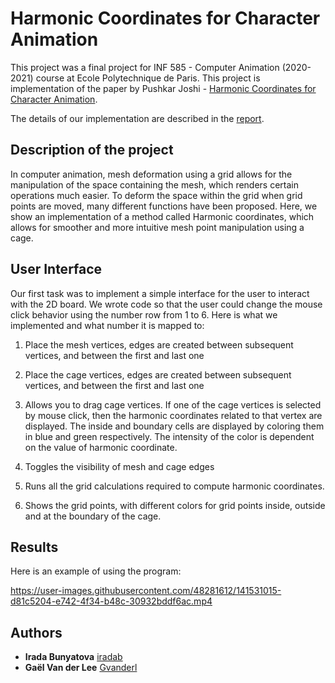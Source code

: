 # Harmonic Coordinates for Character Animation

This project was a final project for INF 585 - Computer Animation (2020-2021) course at Ecole Polytechnique de Paris. This project is implementation of the paper by Pushkar Joshi - [Harmonic Coordinates for Character Animation](https://www.cs.jhu.edu/~misha/Fall07/Papers/Joshi07.pdf). 

The details of our implementation are described in the [report](https://github.com/iradab/Harmonic-Coordinates-for-Character-Animation/blob/main/Harmonic_coordinates_report.pdf). 

## Description of the project

In computer animation, mesh deformation using
a grid allows for the manipulation of the space
containing the mesh, which renders certain
operations much easier. To deform the space
within the grid when grid points are moved,
many different functions have been proposed.
Here, we show an implementation of a method
called Harmonic coordinates, which allows for
smoother and more intuitive mesh point
manipulation using a cage.

## User Interface
Our first task was to implement a simple
interface for the user to interact with the 2D
board. We wrote code so that the user could
change the mouse click behavior using the
number row from 1 to 6. Here is what we
implemented and what number it is mapped to:
1. Place the mesh vertices, edges are
created between subsequent vertices,
and between the first and last one

2. Place the cage vertices, edges are
created between subsequent vertices,
and between the first and last one

3. Allows you to drag cage vertices. If one
of the cage vertices is selected by mouse
click, then the harmonic coordinates
related to that vertex are displayed. The
inside and boundary cells are displayed
by coloring them in blue and green
respectively. The intensity of the color is
dependent on the value of harmonic
coordinate.

4. Toggles the visibility of mesh and cage
edges

5. Runs all the grid calculations required to
compute harmonic coordinates.

6. Shows the grid points, with different
colors for grid points inside, outside and
at the boundary of the cage.


## Results 

Here is an example of using the program: 


https://user-images.githubusercontent.com/48281612/141531015-d81c5204-e742-4f34-b48c-30932bddf6ac.mp4



## Authors

* **Irada Bunyatova**     [iradab](https://github.com/iradab)
* **Gaël Van der Lee**       [Gvanderl](https://github.com/Gvanderl)
